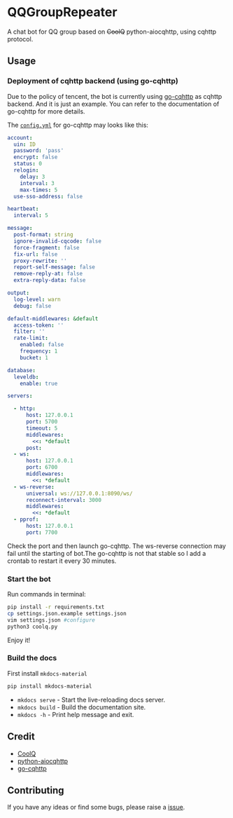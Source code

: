 # QQGroupRepeater

A chat bot for QQ group based on ~~CoolQ~~ python-aiocqhttp, using cqhttp protocol.

## Usage

### Deployment of cqhttp backend (using go-cqhttp)

Due to the policy of tencent, the bot is currently using [go-cqhttp](https://github.com/Mrs4s/go-cqhttp) as cqhttp backend. And it is just an example. You can refer to the documentation of go-cqhttp for more details.

The [`config.yml`](https://docs.go-cqhttp.org/guide/config.html) for go-cqhttp may looks like this:

```yml
account: 
  uin: ID 
  password: 'pass' 
  encrypt: false  
  status: 0      
  relogin: 
    delay: 3   
    interval: 3   
    max-times: 5  
  use-sso-address: false

heartbeat:
  interval: 5

message:
  post-format: string
  ignore-invalid-cqcode: false
  force-fragment: false
  fix-url: false
  proxy-rewrite: ''
  report-self-message: false
  remove-reply-at: false
  extra-reply-data: false

output:
  log-level: warn
  debug: false 

default-middlewares: &default
  access-token: ''
  filter: ''
  rate-limit:
    enabled: false 
    frequency: 1  
    bucket: 1     

database: 
  leveldb:
    enable: true

servers:

  - http:
      host: 127.0.0.1
      port: 5700
      timeout: 5
      middlewares:
        <<: *default 
      post:
  - ws:
      host: 127.0.0.1
      port: 6700
      middlewares:
        <<: *default 
  - ws-reverse:
      universal: ws://127.0.0.1:8090/ws/
      reconnect-interval: 3000
      middlewares:
        <<: *default 
  - pprof:
      host: 127.0.0.1
      port: 7700

```

Check the port and then launch go-cqhttp. The ws-reverse connection may fail until the starting of bot.The go-cqhttp is not that stable so I add a crontab to restart it every 30 minutes.

### Start the bot

Run commands in terminal:

```bash
pip install -r requirements.txt
cp settings.json.example settings.json
vim settings.json #configure
python3 coolq.py
```

Enjoy it!

### Build the docs

First install `mkdocs-material`
```bash
pip install mkdocs-material
```

* `mkdocs serve` - Start the live-reloading docs server.
* `mkdocs build` - Build the documentation site.
* `mkdocs -h` - Print help message and exit.

## Credit

- [CoolQ](https://cqp.cc/)
- [python-aiocqhttp](https://github.com/richardchien/python-aiocqhttp)
- [go-cqhttp](https://github.com/Mrs4s/go-cqhttp)

## Contributing

If you have any ideas or find some bugs, please raise a [issue](https://github.com/BoYanZh/QQGroupRepeater/issues).
